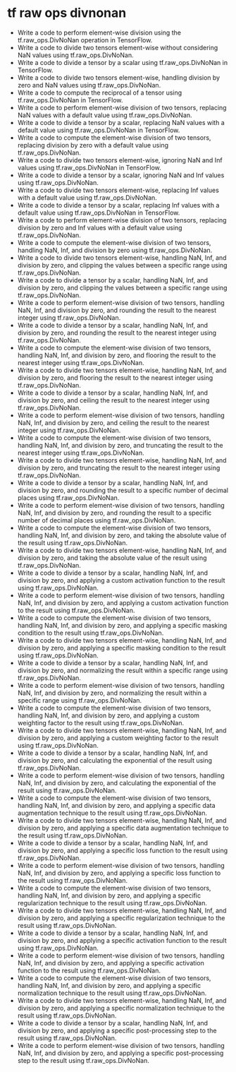# tf raw ops divnonan

- Write a code to perform element-wise division using the tf.raw_ops.DivNoNan operation in TensorFlow.
- Write a code to divide two tensors element-wise without considering NaN values using tf.raw_ops.DivNoNan.
- Write a code to divide a tensor by a scalar using tf.raw_ops.DivNoNan in TensorFlow.
- Write a code to divide two tensors element-wise, handling division by zero and NaN values using tf.raw_ops.DivNoNan.
- Write a code to compute the reciprocal of a tensor using tf.raw_ops.DivNoNan in TensorFlow.
- Write a code to perform element-wise division of two tensors, replacing NaN values with a default value using tf.raw_ops.DivNoNan.
- Write a code to divide a tensor by a scalar, replacing NaN values with a default value using tf.raw_ops.DivNoNan in TensorFlow.
- Write a code to compute the element-wise division of two tensors, replacing division by zero with a default value using tf.raw_ops.DivNoNan.
- Write a code to divide two tensors element-wise, ignoring NaN and Inf values using tf.raw_ops.DivNoNan in TensorFlow.
- Write a code to divide a tensor by a scalar, ignoring NaN and Inf values using tf.raw_ops.DivNoNan.
- Write a code to divide two tensors element-wise, replacing Inf values with a default value using tf.raw_ops.DivNoNan.
- Write a code to divide a tensor by a scalar, replacing Inf values with a default value using tf.raw_ops.DivNoNan in TensorFlow.
- Write a code to perform element-wise division of two tensors, replacing division by zero and Inf values with a default value using tf.raw_ops.DivNoNan.
- Write a code to compute the element-wise division of two tensors, handling NaN, Inf, and division by zero using tf.raw_ops.DivNoNan.
- Write a code to divide two tensors element-wise, handling NaN, Inf, and division by zero, and clipping the values between a specific range using tf.raw_ops.DivNoNan.
- Write a code to divide a tensor by a scalar, handling NaN, Inf, and division by zero, and clipping the values between a specific range using tf.raw_ops.DivNoNan.
- Write a code to perform element-wise division of two tensors, handling NaN, Inf, and division by zero, and rounding the result to the nearest integer using tf.raw_ops.DivNoNan.
- Write a code to divide a tensor by a scalar, handling NaN, Inf, and division by zero, and rounding the result to the nearest integer using tf.raw_ops.DivNoNan.
- Write a code to compute the element-wise division of two tensors, handling NaN, Inf, and division by zero, and flooring the result to the nearest integer using tf.raw_ops.DivNoNan.
- Write a code to divide two tensors element-wise, handling NaN, Inf, and division by zero, and flooring the result to the nearest integer using tf.raw_ops.DivNoNan.
- Write a code to divide a tensor by a scalar, handling NaN, Inf, and division by zero, and ceiling the result to the nearest integer using tf.raw_ops.DivNoNan.
- Write a code to perform element-wise division of two tensors, handling NaN, Inf, and division by zero, and ceiling the result to the nearest integer using tf.raw_ops.DivNoNan.
- Write a code to compute the element-wise division of two tensors, handling NaN, Inf, and division by zero, and truncating the result to the nearest integer using tf.raw_ops.DivNoNan.
- Write a code to divide two tensors element-wise, handling NaN, Inf, and division by zero, and truncating the result to the nearest integer using tf.raw_ops.DivNoNan.
- Write a code to divide a tensor by a scalar, handling NaN, Inf, and division by zero, and rounding the result to a specific number of decimal places using tf.raw_ops.DivNoNan.
- Write a code to perform element-wise division of two tensors, handling NaN, Inf, and division by zero, and rounding the result to a specific number of decimal places using tf.raw_ops.DivNoNan.
- Write a code to compute the element-wise division of two tensors, handling NaN, Inf, and division by zero, and taking the absolute value of the result using tf.raw_ops.DivNoNan.
- Write a code to divide two tensors element-wise, handling NaN, Inf, and division by zero, and taking the absolute value of the result using tf.raw_ops.DivNoNan.
- Write a code to divide a tensor by a scalar, handling NaN, Inf, and division by zero, and applying a custom activation function to the result using tf.raw_ops.DivNoNan.
- Write a code to perform element-wise division of two tensors, handling NaN, Inf, and division by zero, and applying a custom activation function to the result using tf.raw_ops.DivNoNan.
- Write a code to compute the element-wise division of two tensors, handling NaN, Inf, and division by zero, and applying a specific masking condition to the result using tf.raw_ops.DivNoNan.
- Write a code to divide two tensors element-wise, handling NaN, Inf, and division by zero, and applying a specific masking condition to the result using tf.raw_ops.DivNoNan.
- Write a code to divide a tensor by a scalar, handling NaN, Inf, and division by zero, and normalizing the result within a specific range using tf.raw_ops.DivNoNan.
- Write a code to perform element-wise division of two tensors, handling NaN, Inf, and division by zero, and normalizing the result within a specific range using tf.raw_ops.DivNoNan.
- Write a code to compute the element-wise division of two tensors, handling NaN, Inf, and division by zero, and applying a custom weighting factor to the result using tf.raw_ops.DivNoNan.
- Write a code to divide two tensors element-wise, handling NaN, Inf, and division by zero, and applying a custom weighting factor to the result using tf.raw_ops.DivNoNan.
- Write a code to divide a tensor by a scalar, handling NaN, Inf, and division by zero, and calculating the exponential of the result using tf.raw_ops.DivNoNan.
- Write a code to perform element-wise division of two tensors, handling NaN, Inf, and division by zero, and calculating the exponential of the result using tf.raw_ops.DivNoNan.
- Write a code to compute the element-wise division of two tensors, handling NaN, Inf, and division by zero, and applying a specific data augmentation technique to the result using tf.raw_ops.DivNoNan.
- Write a code to divide two tensors element-wise, handling NaN, Inf, and division by zero, and applying a specific data augmentation technique to the result using tf.raw_ops.DivNoNan.
- Write a code to divide a tensor by a scalar, handling NaN, Inf, and division by zero, and applying a specific loss function to the result using tf.raw_ops.DivNoNan.
- Write a code to perform element-wise division of two tensors, handling NaN, Inf, and division by zero, and applying a specific loss function to the result using tf.raw_ops.DivNoNan.
- Write a code to compute the element-wise division of two tensors, handling NaN, Inf, and division by zero, and applying a specific regularization technique to the result using tf.raw_ops.DivNoNan.
- Write a code to divide two tensors element-wise, handling NaN, Inf, and division by zero, and applying a specific regularization technique to the result using tf.raw_ops.DivNoNan.
- Write a code to divide a tensor by a scalar, handling NaN, Inf, and division by zero, and applying a specific activation function to the result using tf.raw_ops.DivNoNan.
- Write a code to perform element-wise division of two tensors, handling NaN, Inf, and division by zero, and applying a specific activation function to the result using tf.raw_ops.DivNoNan.
- Write a code to compute the element-wise division of two tensors, handling NaN, Inf, and division by zero, and applying a specific normalization technique to the result using tf.raw_ops.DivNoNan.
- Write a code to divide two tensors element-wise, handling NaN, Inf, and division by zero, and applying a specific normalization technique to the result using tf.raw_ops.DivNoNan.
- Write a code to divide a tensor by a scalar, handling NaN, Inf, and division by zero, and applying a specific post-processing step to the result using tf.raw_ops.DivNoNan.
- Write a code to perform element-wise division of two tensors, handling NaN, Inf, and division by zero, and applying a specific post-processing step to the result using tf.raw_ops.DivNoNan.